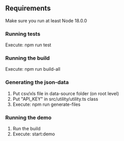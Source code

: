 ## Requirements
Make sure you run at least Node 18.0.0

### Running tests

Execute: npm run test

### Running the build

Execute: npm run build-all

### Generating the json-data

1) Put csv/xls file in data-source folder (on root level)
2) Put "API_KEY" in src/utility/utility.ts class
3) Execute: npm run generate-files

### Running the demo

1) Run the build
2) Execute: start:demo